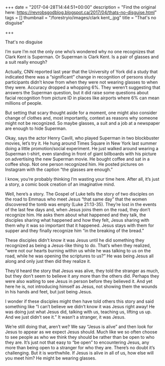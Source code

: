 +++
date = "2017-04-28T14:44:51+00:00"
description = "Find the original here: https://revrobsgodblog.blogspot.ca/2017/04/thats-no-disguise.html"
tags = []
thumbnail = "/forestryio/images/clark kent_.jpg"
title = "That's no disguise"

+++


That's no disguise

I’m sure I’m not the only one who’s wondered why no one recognizes that Clark Kent is Superman.  Or Superman is Clark Kent.  Is a pair of glasses and a suit really enough?

Actually, CNN reported last year that the University of York did a study that indicated there was a “significant” change in recognition of persons study participants didn’t know from when they were not wearing glasses to when they were.  Accuracy dropped a whopping 6%.  They weren’t suggesting that answers the Superman question, but it did raise some questions about facial recognition from picture ID in places like airports where 6% can mean millions of people.

But setting that scary thought aside for a moment, one might also consider change of clothes and, most importantly, context as reasons why someone might not be recognized.  So maybe glasses, a suit and a job at a newspaper are enough to hide Superman.

Okay, says the actor Henry Cavill, who played Superman in two blockbuster movies, let’s try it.  He hung around Times Square in New York last summer doing a little promotion/social experiment.  He just walked around wearing a Superman t-shirt, even standing in front of giant billboards with his picture on advertising the new Superman movie.  He bought coffee and sat in a coffee shop.  Not one person recognized him.  He posted pictures on Instagram with the caption “the glasses are enough.”

I know, you’re probably thinking I’m wasting your time here.  After all, it’s just a story, a comic book creation of an imaginative mind.

Well, here’s a story.  The Gospel of Luke tells the story of two disciples on the road to Emmaus who meet Jesus “that same day” that the women discovered the tomb was empty (Luke 21:13-35).  They’re lost in the events of the last few days and, when Jesus joins them on the road, they don’t recognize him.  He asks them about what happened and they talk, the disciples sharing what happened and how they felt, Jesus sharing with them why it was so important that it happened.  Jesus stays with them for supper and they finally recognize him “in the breaking of the bread.”

These disciples didn’t know it was Jesus until he did something they recognized as being a Jesus-like thing to do.  That’s when they realized, “were not our hearts burning within us while he was talking to us on the road, while he was opening the scriptures to us?”  He was being Jesus all along and only just then did they realize it.

They’d heard the story that Jesus was alive, they told the stranger as much, but they don’t seem to believe it any more than the others did.  Perhaps they were also waiting to see Jesus in person before they believed it.  And yet here he is, not introducing himself as Jesus, not showing them the wounds in his hands and feet, but just being Jesus.

I wonder if these disciples might then have told others this story and said something like “I can’t believe we didn’t know it was Jesus right away!  He was doing just what Jesus did, talking with us, teaching us, lifting us up.  And we just didn’t see it.”  It wasn’t a stranger, it was Jesus.

We’re still doing that, aren’t we?  We say “Jesus is alive” and then look for Jesus to appear as we expect Jesus should.  Much like we so often choose to see people as who we think they should be rather than be open to who they are.  It’s just not that easy to “be open” to encountering Jesus, any more than being open to a stranger for who they are.  There’s no doubt it’s challenging.  But it is worthwhile.  If Jesus is alive in all of us, how else will you meet him?  He might be wearing glasses.